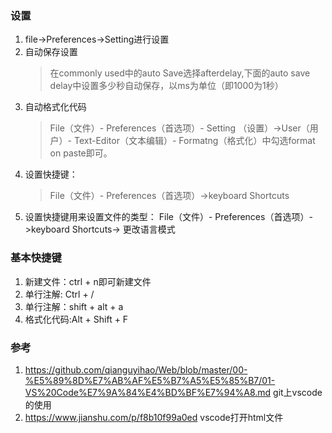 ### 设置
1. file->Preferences->Setting进行设置
2. 自动保存设置
    >在commonly used中的auto Save选择afterdelay,下面的auto save delay中设置多少秒自动保存，以ms为单位（即1000为1秒）
3. 自动格式化代码
    >File（文件）- Preferences（首选项）- Setting （设置）->User（用户）- Text-Editor（文本编辑）- Formatng（格式化）中勾选format on paste即可。
4. 设置快捷键：
    >File（文件）- Preferences（首选项）->keyboard Shortcuts
5. 设置快捷键用来设置文件的类型： File（文件）- Preferences（首选项）->keyboard Shortcuts-> 更改语言模式

### 基本快捷键
1. 新建文件：ctrl + n即可新建文件
2. 单行注解: Ctrl + / 
3. 单行注解：shift + alt + a
4. 格式化代码:Alt + Shift + F 

### 参考
1. https://github.com/qianguyihao/Web/blob/master/00-%E5%89%8D%E7%AB%AF%E5%B7%A5%E5%85%B7/01-VS%20Code%E7%9A%84%E4%BD%BF%E7%94%A8.md git上vscode的使用
2. https://www.jianshu.com/p/f8b10f99a0ed vscode打开html文件